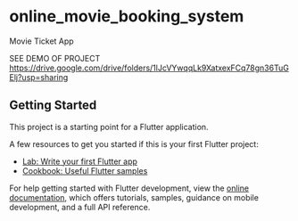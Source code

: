 # online_movie_booking_system

Movie Ticket App

SEE DEMO OF PROJECT https://drive.google.com/drive/folders/1lJcVYwqqLk9XatxexFCq78gn36TuGElj?usp=sharing
## Getting Started

This project is a starting point for a Flutter application.

A few resources to get you started if this is your first Flutter project:

- [Lab: Write your first Flutter app](https://docs.flutter.dev/get-started/codelab)
- [Cookbook: Useful Flutter samples](https://docs.flutter.dev/cookbook)

For help getting started with Flutter development, view the
[online documentation](https://docs.flutter.dev/), which offers tutorials,
samples, guidance on mobile development, and a full API reference.
